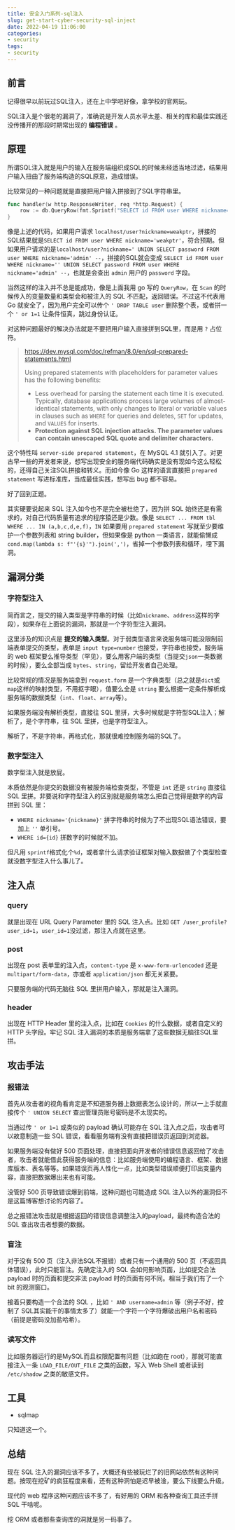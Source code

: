 ```yaml
---
title: 安全入门系列-sql注入
slug: get-start-cyber-security-sql-inject
date: 2022-04-19 11:06:00
categories:
- security
tags:
- security
---
```


## 前言

记得很早以前玩过SQL注入，还在上中学吧好像，拿学校的官网玩。

SQL注入是个很老的漏洞了，准确说是开发人员水平太差、相关的库和最佳实践还没传播开的那段时期常出现的 **编程错误** 。

## 原理

所谓SQL注入就是用户的输入在服务端组织成SQL的时候未经适当地过滤，结果用户输入扭曲了服务端构造的SQL原意，造成错误。

比较常见的一种问题就是直接把用户输入拼接到了SQL字符串里。

```go
func handler(w http.ResponseWriter, req *http.Request) {
    row := db.QueryRow(fmt.Sprintf("SELECT id FROM user WHERE nickname='%s'", req.URL.Query()["nickname"]))
}
```

像是上述的代码，如果用户请求 `localhost/user?nickname=weakptr`，拼接的SQL结果就是`SELECT id FROM user WHERE nickname='weakptr'`，符合预期。但如果用户请求的是`localhost/user?nickname=' UNION SELECT password FROM user WHERE nickname='admin' --`，拼接的SQL就会变成 `SELECT id FROM user WHERE nickname='' UNION SELECT password FROM user WHERE nickname='admin' --`，也就是会查出 `admin` 用户的 `password` 字段。

当然这样的注入并不总是能成功，像是上面我用 go 写的 `QueryRow`，在 `Scan` 的时候传入的变量数量和类型会和被注入的 SQL 不匹配，返回错误。不过这不代表用 Go 就安全了，因为用户完全可以传个 `' DROP TABLE user` 删除整个表，或者拼一个 `' or 1=1` 让条件恒真，跳过身份认证。

对这种问题最好的解决办法就是不要把用户输入直接拼到SQL里，而是用 `?` 占位符。

> https://dev.mysql.com/doc/refman/8.0/en/sql-prepared-statements.html
>
> Using prepared statements with placeholders for parameter values has the following benefits:
>
> - Less overhead for parsing the statement each time it is executed. Typically, database applications process large volumes of almost-identical statements, with only changes to literal or variable values in clauses such as `WHERE` for queries and deletes, `SET` for updates, and `VALUES` for inserts.
> - **Protection against SQL injection attacks. The parameter values can contain unescaped SQL quote and delimiter characters.**

这个特性叫 `server-side prepared statement`，在 MySQL 4.1 就引入了。对更古早一些的开发者来说，想写出现安全的服务端代码确实是没有现如今这么轻松的，还得自己关注SQL拼接和转义。而如今像 Go 这样的语言直接把 `prepared statement` 写进标准库，当成最佳实践，想写出 bug 都不容易。

好了回到正题。

其实硬要说起来 SQL 注入如今也不是完全被杜绝了，因为拼 SQL 始终还是有需求的，对自己代码质量有追求的程序猿还是少数。像是 `SELECT ... FROM tbl WHERE ... IN (a,b,c,d,e,f)`，`IN` 如果要用 `prepared statement` 写就至少要维护一个参数列表和 string builder，但如果像是 python 一类语言，就能偷懒成 `cond.map(lambda s: f"'{s}'").join(',')`，省掉一个参数列表和循环，埋下漏洞。

## 漏洞分类

### 字符型注入

简而言之，提交的输入类型是字符串的时候（比如`nickname`、`address`这样的字段），如果存在上面说的漏洞，那就是一个字符型注入漏洞。

这里涉及的知识点是 **提交的输入类型**。对于弱类型语言来说服务端可能没限制前端表单提交的类型，表单是 `input type=number` 也接受，字符串也接受，服务端的 web 框架要么推导类型（罕见），要么用客户端的类型（当提交`json`一类数据的时候），要么全部当成 `bytes`、`string`，留给开发者自己处理。

比较常规的情况是服务端拿到  `request.form` 是一个字典类型（总之就是`dict`或`map`这样的映射类型，不用抠字眼），值要么全是 `string` 要么根据一定条件解析成服务端的数据类型（`int`、`float`、`array`等）。

如果服务端没有解析类型，直接往 SQL 里拼，大多时候就是字符型SQL注入；解析了，是个字符串，往 SQL 里拼，也是字符型注入。

解析了，不是字符串，再格式化，那就很难控制服务端的SQL了。

### 数字型注入

数字型注入就是放屁。

本质依然是你提交的数据没有被服务端检查类型，不管是 `int` 还是 `string` 直接往 SQL 里拼。非要说和字符型注入的区别就是服务端怎么把自己觉得是数字的内容拼到 SQL 里：

- `WHERE nickname='{nickname}'` 拼字符串的时候为了不出现SQL语法错误，要加上 `''` 单引号。
- `WHERE id={id}` 拼数字的时候就不加。

但凡用 `sprintf`格式化个`%d`，或者拿什么请求验证框架对输入数据做了个类型检查就没数字型注入什么事儿了。

## 注入点

### query

就是出现在 URL Query Parameter 里的 SQL 注入点。比如 `GET /user_profile?user_id=1`，`user_id=1`没过滤，那注入点就在这里。

### post

出现在 post 表单里的注入点，`content-type` 是 `x-www-form-urlencoded` 还是 `multipart/form-data`，亦或者 `application/json` 都无关紧要。

只要服务端的代码无脑往 SQL 里拼用户输入，那就是注入漏洞。

### header

出现在 HTTP Header 里的注入点，比如在 `Cookies` 的什么数据，或者自定义的 HTTP 头字段。牢记 SQL 注入漏洞的本质是服务端拿了这些数据无脑往SQL里拼。

## 攻击手法

### 报错法

首先从攻击者的视角看肯定是不知道服务器上数据表怎么设计的，所以一上手就直接传个 `' UNION SELECT` 查出管理员账号密码是不太现实的。

当通过传 `' or 1=1` 或类似的 payload 确认可能存在 SQL 注入点之后，攻击者可以故意制造一些 SQL 错误，看看服务端有没有直接把错误页返回到浏览器。

如果服务端没有做好 500 页面处理，直接把面向开发者的错误信息返回给了攻击者，攻击者就能借此获得服务端的信息：比如服务端使用的编程语言、框架、数据库版本、表名等等。如果错误页再人性化一点，比如类型错误顺便打印出变量内容，直接把数据爆出来也有可能。

没管好 500 页导致错误爆到前端，这种问题也可能造成 SQL 注入以外的漏洞但不是这篇博客想讨论的内容了。

总之报错法攻击就是根据返回的错误信息调整注入的payload，最终构造合法的 SQL 查出攻击者想要的数据。

### 盲注

对于没有 500 页（注入非法SQL不报错）或者只有一个通用的 500 页（不返回具体错误），此时只能盲注。先确定注入的 SQL 会如何影响页面，比如提交合法 payload 时的页面和提交非法 payload 时的页面有何不同。相当于我们有了一个 bit 的观测窗口。

接着只要构造一个合法的 SQL ，比如 `' AND username=admin` 等（例子不好，控制了 SQL其实能干的事情太多了）就能一个字符一个字符爆破出用户名和密码（前提是密码没加盐哈希）。

### 读写文件

比如服务器运行的是MySQL而且权限配置有问题（比如跑在 root），那就可能直接注入一条 `LOAD_FILE/OUT_FILE` 之类的函数，写入 Web Shell 或者读到 `/etc/shadow` 之类的敏感文件。

## 工具

- sqlmap

只知道这一个。

## 总结

现在 SQL 注入的漏洞应该不多了，大概还有些被玩烂了的旧网站依然有这种问题。按现在挖矿的疯狂程度来看，还有这种洞怕是迟早被淦，要么下线要么升级。

现代的 web 程序这种问题应该不多了，有好用的 ORM 和各种查询工具还手拼 SQL 干啥呢。

挖 ORM 或者那些查询库的洞就是另一码事了。